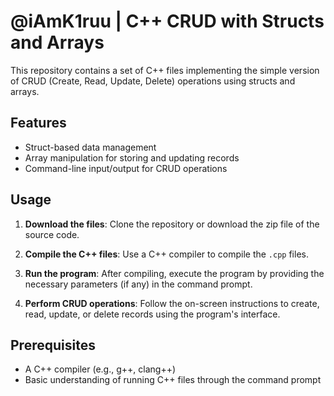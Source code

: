 # @iAmK1ruu | C++ CRUD with Structs and Arrays 

This repository contains a set of C++ files implementing the simple version of CRUD (Create, Read, Update, Delete) operations using structs and arrays.

## Features
- Struct-based data management
- Array manipulation for storing and updating records
- Command-line input/output for CRUD operations

## Usage

1. **Download the files**: Clone the repository or download the zip file of the source code.

2. **Compile the C++ files**: Use a C++ compiler to compile the `.cpp` files.

3. **Run the program**: After compiling, execute the program by providing the necessary parameters (if any) in the command prompt.

4. **Perform CRUD operations**: Follow the on-screen instructions to create, read, update, or delete records using the program's interface.

## Prerequisites
- A C++ compiler (e.g., g++, clang++)
- Basic understanding of running C++ files through the command prompt
